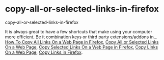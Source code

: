 # copy-all-or-selected-links-in-firefox
copy-all-or-selected-links-in-firefox

It is always great to have a few shortcuts that make using your computer more efficient. Be it combination keys or third party extensions/addons in...
[How To Copy All Links On a Web Page in Firefox](https://geekeasier.com/copy-all-or-selected-links-on-a-web-page-in-firefox/6224/),
[Copy All or Selected Links On a Web Page](https://geekeasier.com/copy-all-or-selected-links-on-a-web-page-in-firefox/6224/),
[Copy Selected Links On a Web Page in Firefox](https://geekeasier.com/copy-all-or-selected-links-on-a-web-page-in-firefox/6224/),
[Copy Links On a Web Page](https://geekeasier.com/copy-all-or-selected-links-on-a-web-page-in-firefox/6224/),
[Copy Links in Firefox](https://geekeasier.com/copy-all-or-selected-links-on-a-web-page-in-firefox/6224/).
